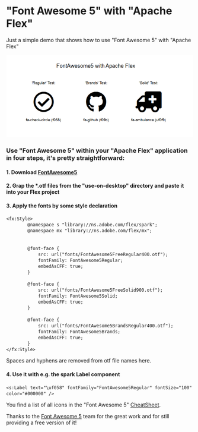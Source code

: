 # "Font Awesome 5" with "Apache Flex"
Just a simple demo that shows how to use "Font Awesome 5" with "Apache Flex"

![alt text](https://github.com/olafkrueger/FontAwesome5WithApacheFlex/blob/master/OutputDemoApplication.PNG "Demo")



### Use "Font Awesome 5" within your "Apache Flex" application in four steps, it's pretty straightforward:

#### 1. Download [FontAwesome5](https://use.fontawesome.com/releases/v5.0.6/fontawesome-free-5.0.6.zip)

#### 2. Grap the *.otf files from the "use-on-desktop" directory and paste it into your Flex project

#### 3. Apply the fonts by some style declaration

```
<fx:Style>
		@namespace s "library://ns.adobe.com/flex/spark";
		@namespace mx "library://ns.adobe.com/flex/mx";
		
		
		@font-face { 
			src: url("fonts/FontAwesome5FreeRegular400.otf"); 
			fontFamily: FontAwesome5Regular;
			embedAsCFF: true;
		}
		
		@font-face { 
			src: url("fonts/FontAwesome5FreeSolid900.otf"); 
			fontFamily: FontAwesome5Solid;
			embedAsCFF: true;
		}
		
		@font-face { 
			src: url("fonts/FontAwesome5BrandsRegular400.otf"); 
			fontFamily: FontAwesome5Brands;
			embedAsCFF: true;
		}	
</fx:Style>
```
Spaces and hyphens are removed from otf file names here.


#### 4. Use it with e.g. the spark Label component
```
<s:Label text="\uf058" fontFamily="FontAwesome5Regular" fontSize="100" color="#000000" />
```
You find a list of all icons in the "Font Awesome 5" [CheatSheet](https://fontawesome.com/cheatsheet).

Thanks to the [Font Awesome 5](https://fontawesome.com) team for the great work and for still providing a free version of it!
